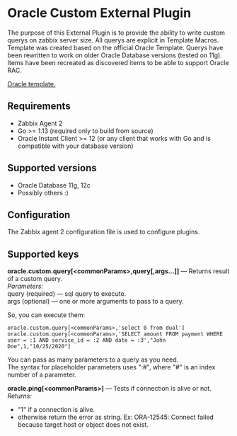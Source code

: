 # Oracle Custom External Plugin
The purpose of this External Plugin is to provide the ability to write custom querys on zabbix server size.
All querys are explicit in Template Macros.
Template was created based on the official Oracle Template.
Querys have been rewritten to work on older Oracle Database versions (tested on 11g).
Items have been recreated as discovered items to be able to support Oracle RAC.

[Oracle template.](https://git.zabbix.com/projects/ZBX/repos/zabbix/browse/templates/db/oracle_agent2) 

## Requirements
* Zabbix Agent 2
* Go >= 1.13 (required only to build from source)
* Oracle Instant Client >= 12 (or any client that works with Go and is compatible with your database version)

## Supported versions
* Oracle Database 11g, 12c 
* Possibly others :)

## Configuration
The Zabbix agent 2 configuration file is used to configure plugins.
      
## Supported keys
**oracle.custom.query[\<commonParams\>,query[,args...]]** — Returns result of a custom query.  
*Parameters:*  
query (required) — sql query to execute.  
args (optional) — one or more arguments to pass to a query.

So, you can execute them:
  
    oracle.custom.query[<commonParams>,'select 0 from dual']  
    oracle.custom.query[<commonParams>,'SELECT amount FROM payment WHERE user = :1 AND service_id = :2 AND date = :3',"John Doe",1,"10/25/2020"]
          
You can pass as many parameters to a query as you need.   
The syntax for placeholder parameters uses ":#", where "#" is an index number of a parameter.   

**oracle.ping[\<commonParams\>]** — Tests if connection is alive or not.  
*Returns:*
- "1" if a connection is alive.
- otherwise return the error as string. Ex: ORA-12545: Connect failed because target host or object does not exist.
